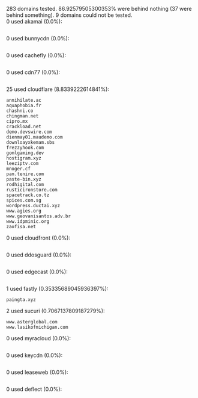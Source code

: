 283 domains tested. 86.92579505300353% were behind nothing (37 were behind something). 9 domains could not be tested.<br>
0 used akamai (0.0%):
```

```

0 used bunnycdn (0.0%):
```

```

0 used cachefly (0.0%):
```

```

0 used cdn77 (0.0%):
```

```

25 used cloudflare (8.8339222614841%):
```
annihilate.ac
aquaphobia.fr
chashni.co
chingman.net
cipro.mx
crackload.net
demo.devswire.com
dienmay01.maudemo.com
downloayxkemam.sbs
frezzyhook.com
gomlgaming.dev
hostigram.xyz
leeziptv.com
mnoger.cf
pan.tenire.com
paste-bin.xyz
rodhigital.com
rusticironstore.com
spacetrack.co.tz
spices.com.sg
wordpress.ductai.xyz
www.agies.org
www.geovanisantos.adv.br
www.idpminic.org
zaofisa.net
```

0 used cloudfront (0.0%):
```

```

0 used ddosguard (0.0%):
```

```

0 used edgecast (0.0%):
```

```

1 used fastly (0.35335689045936397%):
```
paingta.xyz
```

2 used sucuri (0.7067137809187279%):
```
www.asterglobal.com
www.lasikofmichigan.com
```

0 used myracloud (0.0%):
```

```

0 used keycdn (0.0%):
```

```

0 used leaseweb (0.0%):
```

```

0 used deflect (0.0%):
```

```
